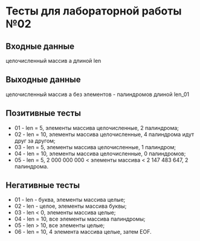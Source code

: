 # Тесты для лабораторной работы №02

## Входные данные
целочисленный массив a длиной len

## Выходные данные
целочисленный массив a без элементов - палиндромов длиной len_01

## Позитивные тесты
 - 01 - len = 5, элементы массива целочисленные, 2 палиндрома;
 - 02 - len = 10, элементы массива целочисленные, 4 палиндрома идут друг за другом;
 - 03 - len = 5, элементы массива целочисленные, 1 палиндром;
 - 04 - len = 10, элементы массива целочисленные, 0 палиндромов;
 - 05 - len = 5, 2 000 000 000 < элементы массива < 2 147 483 647, 2 палиндрома.

## Негативные тесты
 - 01 - len - буква, элементы массива целые;
 - 02 - len - целое, элементы массива буквы;
 - 03 - len < 0, элементы массива целые;
 - 04 - len = 10, все элементы массива палиндромы;
 - 05 - len > 10, все элементы целые;
 - 06 - len = 10, 4 элемента массива целые, затем EOF.